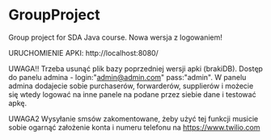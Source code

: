 # GroupProject
Group project for SDA Java course. Nowa wersja z logowaniem! 

URUCHOMIENIE APKI:
http://localhost:8080/

UWAGA!!
Trzeba usunąć plik bazy poprzedniej wersji apki (brakiDB). Dostęp do panelu admina - login:"admin@admin.com" pass:"admin". W panelu admina dodajecie sobie purchaserów, forwarderów, supplierów i możecie się wtedy logować na inne panele na podane przez siebie dane  i testować apkę.

UWAGA2
Wysyłanie smsów zakomentowane, żeby użyć tej funkcji musicie sobie ogarnąć założenie konta i numeru telefonu na https://www.twilio.com
